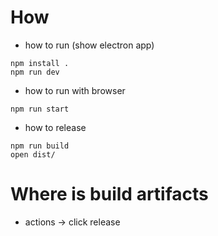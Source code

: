 # How
* how to run (show electron app)
```
npm install .
npm run dev
```

* how to run with browser
```
npm run start
```

* how to release
```
npm run build
open dist/
```

# Where is build artifacts
* actions -> click release 
